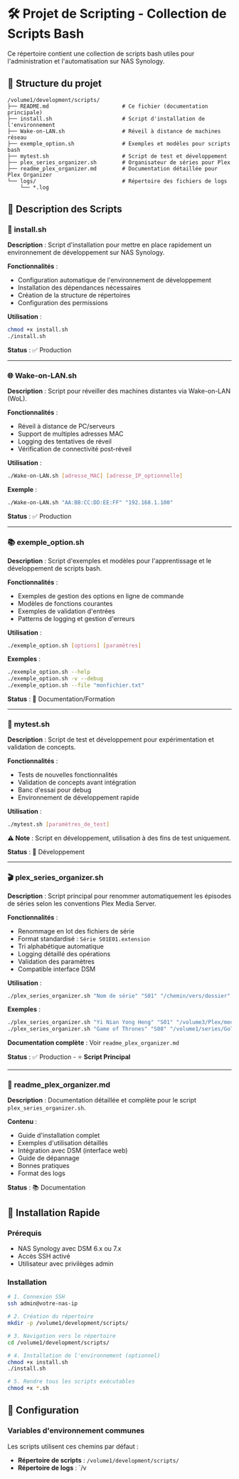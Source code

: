 # 🛠️ Projet de Scripting - Collection de Scripts Bash

Ce répertoire contient une collection de scripts bash utiles pour l'administration et l'automatisation sur NAS Synology.

## 📁 Structure du projet

```
/volume1/development/scripts/
├── README.md                       # Ce fichier (documentation principale)
├── install.sh                      # Script d'installation de l'environnement
├── Wake-on-LAN.sh                  # Réveil à distance de machines réseau
├── exemple_option.sh               # Exemples et modèles pour scripts bash
├── mytest.sh                       # Script de test et développement
├── plex_series_organizer.sh        # Organisateur de séries pour Plex
├── readme_plex_organizer.md        # Documentation détaillée pour Plex Organizer
└── logs/                           # Répertoire des fichiers de logs
    └── *.log
```

## 📜 Description des Scripts

### 🚀 **install.sh**

**Description** : Script d'installation pour mettre en place rapidement un environnement de développement sur NAS Synology.

**Fonctionnalités** :

- Configuration automatique de l'environnement de développement
- Installation des dépendances nécessaires
- Création de la structure de répertoires
- Configuration des permissions

**Utilisation** :

```bash
chmod +x install.sh
./install.sh
```

**Status** : ✅ Production

---

### 🌐 **Wake-on-LAN.sh**

**Description** : Script pour réveiller des machines distantes via Wake-on-LAN (WoL).

**Fonctionnalités** :

- Réveil à distance de PC/serveurs
- Support de multiples adresses MAC
- Logging des tentatives de réveil
- Vérification de connectivité post-réveil

**Utilisation** :

```bash
./Wake-on-LAN.sh [adresse_MAC] [adresse_IP_optionnelle]
```

**Exemple** :

```bash
./Wake-on-LAN.sh "AA:BB:CC:DD:EE:FF" "192.168.1.100"
```

**Status** : ✅ Production

---

### 📚 **exemple_option.sh**

**Description** : Script d'exemples et modèles pour l'apprentissage et le développement de scripts bash.

**Fonctionnalités** :

- Exemples de gestion des options en ligne de commande
- Modèles de fonctions courantes
- Exemples de validation d'entrées
- Patterns de logging et gestion d'erreurs

**Utilisation** :

```bash
./exemple_option.sh [options] [paramètres]
```

**Exemples** :

```bash
./exemple_option.sh --help
./exemple_option.sh -v --debug
./exemple_option.sh --file "monfichier.txt"
```

**Status** : 📖 Documentation/Formation

---

### 🧪 **mytest.sh**

**Description** : Script de test et développement pour expérimentation et validation de concepts.

**Fonctionnalités** :

- Tests de nouvelles fonctionnalités
- Validation de concepts avant intégration
- Banc d'essai pour debug
- Environnement de développement rapide

**Utilisation** :

```bash
./mytest.sh [paramètres_de_test]
```

**⚠️ Note** : Script en développement, utilisation à des fins de test uniquement.

**Status** : 🚧 Développement

---

### 🎬 **plex_series_organizer.sh**

**Description** : Script principal pour renommer automatiquement les épisodes de séries selon les conventions Plex Media Server.

**Fonctionnalités** :

- Renommage en lot des fichiers de série
- Format standardisé : `Série S01E01.extension`
- Tri alphabétique automatique
- Logging détaillé des opérations
- Validation des paramètres
- Compatible interface DSM

**Utilisation** :

```bash
./plex_series_organizer.sh "Nom de série" "S01" "/chemin/vers/dossier"
```

**Exemples** :

```bash
./plex_series_organizer.sh "Yi Nian Yong Heng" "S01" "/volume3/Plex/media/mangas/Yi_Nian_Yong_Heng/S01"
./plex_series_organizer.sh "Game of Thrones" "S08" "/volume1/series/GoT/Season_8"
```

**Documentation complète** : Voir `readme_plex_organizer.md`

**Status** : ✅ Production - ⭐ **Script Principal**

---

### 📖 **readme_plex_organizer.md**

**Description** : Documentation détaillée et complète pour le script `plex_series_organizer.sh`.

**Contenu** :

- Guide d'installation complet
- Exemples d'utilisation détaillés
- Intégration avec DSM (interface web)
- Guide de dépannage
- Bonnes pratiques
- Format des logs

**Status** : 📚 Documentation

## 🚀 Installation Rapide

### Prérequis

- NAS Synology avec DSM 6.x ou 7.x
- Accès SSH activé
- Utilisateur avec privilèges admin

### Installation

```bash
# 1. Connexion SSH
ssh admin@votre-nas-ip

# 2. Création du répertoire
mkdir -p /volume1/development/scripts/

# 3. Navigation vers le répertoire
cd /volume1/development/scripts/

# 4. Installation de l'environnement (optionnel)
chmod +x install.sh
./install.sh

# 5. Rendre tous les scripts exécutables
chmod +x *.sh
```

## 🔧 Configuration

### Variables d'environnement communes

Les scripts utilisent ces chemins par défaut :

- **Répertoire de scripts** : `/volume1/development/scripts/`
- **Répertoire de logs** : `/v
